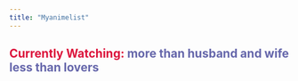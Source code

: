 ```yaml
---
title: "Myanimelist"
---
```



## <span style="color: crimson;"> Currently Watching:</span> <span style="color:#6667ab;"> more than husband and wife less than lovers</span>

